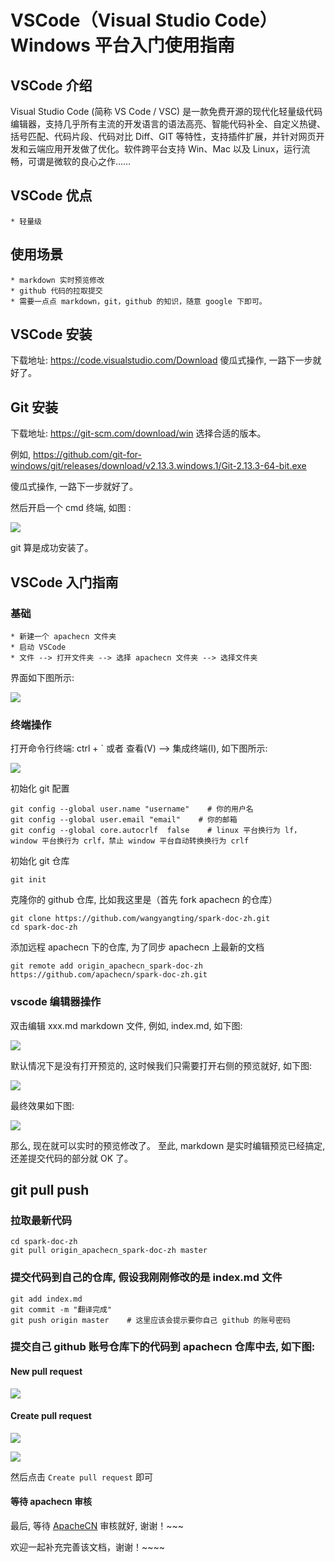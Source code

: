 # VSCode（Visual Studio Code）Windows 平台入门使用指南

## VSCode 介绍
Visual Studio Code (简称 VS Code / VSC) 是一款免费开源的现代化轻量级代码编辑器，支持几乎所有主流的开发语言的语法高亮、智能代码补全、自定义热键、括号匹配、代码片段、代码对比 Diff、GIT 等特性，支持插件扩展，并针对网页开发和云端应用开发做了优化。软件跨平台支持 Win、Mac 以及 Linux，运行流畅，可谓是微软的良心之作……
    

## VSCode 优点
    * 轻量级

## 使用场景
    * markdown 实时预览修改
    * github 代码的拉取提交
    * 需要一点点 markdown，git，github 的知识，随意 google 下即可。

## VSCode 安装
下载地址: <https://code.visualstudio.com/Download>
傻瓜式操作, 一路下一步就好了。

## Git 安装
下载地址: <https://git-scm.com/download/win> 选择合适的版本。

例如, <https://github.com/git-for-windows/git/releases/download/v2.13.3.windows.1/Git-2.13.3-64-bit.exe>

傻瓜式操作, 一路下一步就好了。

然后开启一个 cmd 终端, 如图 : 

![](img/git-cmd-1.png)

git 算是成功安装了。

## VSCode 入门指南
### 基础
    * 新建一个 apachecn 文件夹
    * 启动 VSCode
    * 文件 --> 打开文件夹 --> 选择 apachecn 文件夹 --> 选择文件夹
界面如下图所示:

![](img/vscode-usage-1.png)

### 终端操作
打开命令行终端: ctrl + ` 或者 查看(V) --> 集成终端(I), 如下图所示: 

![](img/vscode-console-usage-1.png)

初始化 git 配置
    
    git config --global user.name "username"    # 你的用户名
    git config --global user.email "email"    # 你的邮箱
    git config --global core.autocrlf  false    # linux 平台换行为 lf，window 平台换行为 crlf，禁止 window 平台自动转换换行为 crlf

初始化 git 仓库

    git init

克隆你的 github 仓库, 比如我这里是（首先 fork apachecn 的仓库）

    git clone https://github.com/wangyangting/spark-doc-zh.git
    cd spark-doc-zh

添加远程 apachecn 下的仓库, 为了同步 apachecn 上最新的文档

    git remote add origin_apachecn_spark-doc-zh https://github.com/apachecn/spark-doc-zh.git

### vscode 编辑器操作
双击编辑 xxx.md markdown 文件, 例如, index.md, 如下图:

![](img/vscode-editor-usage-1.png)

默认情况下是没有打开预览的, 这时候我们只需要打开右侧的预览就好, 如下图:

![](img/vscode-editor-preview-usage-1.png)

最终效果如下图: 

![](img/vscode-editor-markdown-preview-usage-1.png)

那么, 现在就可以实时的预览修改了。
至此, markdown 是实时编辑预览已经搞定, 还差提交代码的部分就 OK 了。

## git pull push 
### 拉取最新代码
    cd spark-doc-zh
    git pull origin_apachecn_spark-doc-zh master

### 提交代码到自己的仓库, 假设我刚刚修改的是 index.md 文件
    git add index.md
    git commit -m "翻译完成"
    git push origin master    # 这里应该会提示要你自己 github 的账号密码

### 提交自己 github 账号仓库下的代码到 apachecn 仓库中去, 如下图: 

#### New pull request

![](img/github-spark-zh-cn-new-pull-request-1.png)

#### Create pull request

![](img/github-spark-zh-cn-new-pull-request-2.png)

![](img/github-spark-zh-cn-new-pull-request-3.png)  

然后点击 `Create pull request` 即可

#### 等待 apachecn 审核
最后, 等待 [ApacheCN](https://github.com/apachecn) 审核就好, 谢谢！~~~

欢迎一起补充完善该文档，谢谢！~~~~
